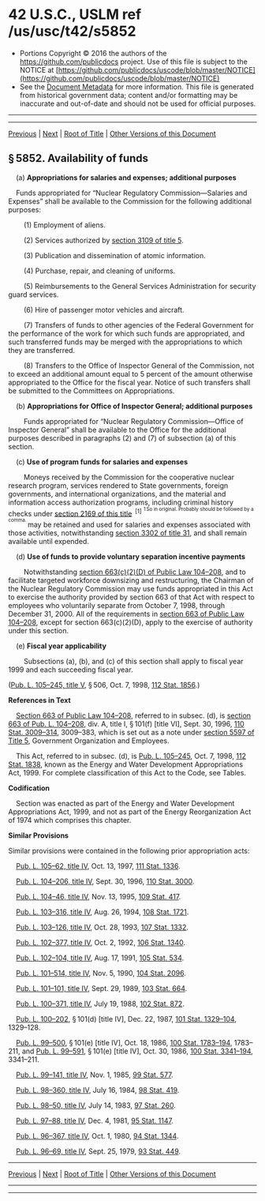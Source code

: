 ---
---

# 42 U.S.C., USLM ref /us/usc/t42/s5852

* Portions Copyright © 2016 the authors of the https://github.com/publicdocs project.
  Use of this file is subject to the NOTICE at [https://github.com/publicdocs/uscode/blob/master/NOTICE](https://github.com/publicdocs/uscode/blob/master/NOTICE)
* See the [Document Metadata](././../../../../..//README.md) for more information.
  This file is generated from historical government data; content and/or formatting may be inaccurate and out-of-date and should not be used for official purposes.

----------
----------

[Previous](./../../../../..//us/usc/t42/ch73/schII/m__us_usc_t42_s5851.md) | [Next](./../../../../..//us/usc/t42/ch73/schII/m__us_usc_t42_s5853.md) | [Root of Title](./../../../../../) | [Other Versions of this Document](https://publicdocs.github.io/go/links?ns=uslm&ref=%2Fus%2Fusc%2Ft42%2Fs5852)

## § 5852. Availability of funds

    (a) __Appropriations for salaries and expenses; additional purposes__ 

    Funds appropriated for “Nuclear Regulatory Commission—Salaries and Expenses” shall be available to the Commission for the following additional purposes:

        (1) Employment of aliens.

        (2) Services authorized by [section 3109 of title 5][/us/usc/t5/s3109].

        (3) Publication and dissemination of atomic information.

        (4) Purchase, repair, and cleaning of uniforms.

        (5) Reimbursements to the General Services Administration for security guard services.

        (6) Hire of passenger motor vehicles and aircraft.

        (7) Transfers of funds to other agencies of the Federal Government for the performance of the work for which such funds are appropriated, and such transferred funds may be merged with the appropriations to which they are transferred.

        (8) Transfers to the Office of Inspector General of the Commission, not to exceed an additional amount equal to 5 percent of the amount otherwise appropriated to the Office for the fiscal year. Notice of such transfers shall be submitted to the Committees on Appropriations.

    (b) __Appropriations for Office of Inspector General; additional purposes__ 

        Funds appropriated for “Nuclear Regulatory Commission—Office of Inspector General” shall be available to the Office for the additional purposes described in paragraphs (2) and (7) of subsection (a) of this section.

    (c) __Use of program funds for salaries and expenses__ 

        Moneys received by the Commission for the cooperative nuclear research program, services rendered to State governments, foreign governments, and international organizations, and the material and information access authorization programs, including criminal history checks under [section 2169 of this title][/us/usc/t42/s2169]  <sup>\[1\]</sup>  <sup><sup> 1 So in original. Probably should be followed by a comma. </sup></sup>  may be retained and used for salaries and expenses associated with those activities, notwithstanding [section 3302 of title 31][/us/usc/t31/s3302], and shall remain available until expended.

    (d) __Use of funds to provide voluntary separation incentive payments__ 

        Notwithstanding [section 663(c)(2)(D) of Public Law 104–208][/us/pl/104/208/s663/c/2/D], and to facilitate targeted workforce downsizing and restructuring, the Chairman of the Nuclear Regulatory Commission may use funds appropriated in this Act to exercise the authority provided by section 663 of that Act with respect to employees who voluntarily separate from October 7, 1998, through December 31, 2000. All of the requirements in [section 663 of Public Law 104–208][/us/pl/104/208/s663], except for section 663(c)(2)(D), apply to the exercise of authority under this section.

    (e) __Fiscal year applicability__ 

        Subsections (a), (b), and (c) of this section shall apply to fiscal year 1999 and each succeeding fiscal year.

([Pub. L. 105–245, title V][/us/pl/105/245/tV], § 506, Oct. 7, 1998, [112 Stat. 1856][/us/stat/112/1856].)

 __References in Text__ 

    [Section 663 of Public Law 104–208][/us/pl/104/208/s663], referred to in subsec. (d), is [section 663 of Pub. L. 104–208][/us/pl/104/208/s663], div. A, title I, § 101(f) \[title VI\], Sept. 30, 1996, [110 Stat. 3009–314][/us/stat/110/3009-314], 3009–383, which is set out as a note under [section 5597 of Title 5][/us/usc/t5/s5597], Government Organization and Employees.

    This Act, referred to in subsec. (d), is [Pub. L. 105–245][/us/pl/105/245], Oct. 7, 1998, [112 Stat. 1838][/us/stat/112/1838], known as the Energy and Water Development Appropriations Act, 1999. For complete classification of this Act to the Code, see Tables.

 __Codification__ 

    Section was enacted as part of the Energy and Water Development Appropriations Act, 1999, and not as part of the Energy Reorganization Act of 1974 which comprises this chapter.

 __Similar Provisions__ 

Similar provisions were contained in the following prior appropriation acts:

    [Pub. L. 105–62, title IV][/us/pl/105/62/tIV], Oct. 13, 1997, [111 Stat. 1336][/us/stat/111/1336].

    [Pub. L. 104–206, title IV][/us/pl/104/206/tIV], Sept. 30, 1996, [110 Stat. 3000][/us/stat/110/3000].

    [Pub. L. 104–46, title IV][/us/pl/104/46/tIV], Nov. 13, 1995, [109 Stat. 417][/us/stat/109/417].

    [Pub. L. 103–316, title IV][/us/pl/103/316/tIV], Aug. 26, 1994, [108 Stat. 1721][/us/stat/108/1721].

    [Pub. L. 103–126, title IV][/us/pl/103/126/tIV], Oct. 28, 1993, [107 Stat. 1332][/us/stat/107/1332].

    [Pub. L. 102–377, title IV][/us/pl/102/377/tIV], Oct. 2, 1992, [106 Stat. 1340][/us/stat/106/1340].

    [Pub. L. 102–104, title IV][/us/pl/102/104/tIV], Aug. 17, 1991, [105 Stat. 534][/us/stat/105/534].

    [Pub. L. 101–514, title IV][/us/pl/101/514/tIV], Nov. 5, 1990, [104 Stat. 2096][/us/stat/104/2096].

    [Pub. L. 101–101, title IV][/us/pl/101/101/tIV], Sept. 29, 1989, [103 Stat. 664][/us/stat/103/664].

    [Pub. L. 100–371, title IV][/us/pl/100/371/tIV], July 19, 1988, [102 Stat. 872][/us/stat/102/872].

    [Pub. L. 100–202][/us/pl/100/202], § 101(d) \[title IV\], Dec. 22, 1987, [101 Stat. 1329–104][/us/stat/101/1329-104], 1329–128.

    [Pub. L. 99–500][/us/pl/99/500], § 101(e) \[title IV\], Oct. 18, 1986, [100 Stat. 1783–194][/us/stat/100/1783-194], 1783–211, and [Pub. L. 99–591][/us/pl/99/591], § 101(e) \[title IV\], Oct. 30, 1986, [100 Stat. 3341–194][/us/stat/100/3341-194], 3341–211.

    [Pub. L. 99–141, title IV][/us/pl/99/141/tIV], Nov. 1, 1985, [99 Stat. 577][/us/stat/99/577].

    [Pub. L. 98–360, title IV][/us/pl/98/360/tIV], July 16, 1984, [98 Stat. 419][/us/stat/98/419].

    [Pub. L. 98–50, title IV][/us/pl/98/50/tIV], July 14, 1983, [97 Stat. 260][/us/stat/97/260].

    [Pub. L. 97–88, title IV][/us/pl/97/88/tIV], Dec. 4, 1981, [95 Stat. 1147][/us/stat/95/1147].

    [Pub. L. 96–367, title IV][/us/pl/96/367/tIV], Oct. 1, 1980, [94 Stat. 1344][/us/stat/94/1344].

    [Pub. L. 96–69, title IV][/us/pl/96/69/tIV], Sept. 25, 1979, [93 Stat. 449][/us/stat/93/449].

----------

[Previous](./../../../../..//us/usc/t42/ch73/schII/m__us_usc_t42_s5851.md) | [Next](./../../../../..//us/usc/t42/ch73/schII/m__us_usc_t42_s5853.md) | [Root of Title](./../../../../../) | [Other Versions of this Document](https://publicdocs.github.io/go/links?ns=uslm&ref=%2Fus%2Fusc%2Ft42%2Fs5852)

----------
----------

[/us/usc/t5/s3109]: https://publicdocs.github.io/go/links?ns=uslm&ref=%2Fus%2Fusc%2Ft5%2Fs3109
[/us/usc/t42/s2169]: https://publicdocs.github.io/go/links?ns=uslm&ref=%2Fus%2Fusc%2Ft42%2Fs2169
[/us/usc/t31/s3302]: https://publicdocs.github.io/go/links?ns=uslm&ref=%2Fus%2Fusc%2Ft31%2Fs3302
[/us/pl/104/208/s663/c/2/D]: https://publicdocs.github.io/go/links?ns=uslm&ref=%2Fus%2Fpl%2F104%2F208%2Fs663%2Fc%2F2%2FD
[/us/pl/104/208/s663]: https://publicdocs.github.io/go/links?ns=uslm&ref=%2Fus%2Fpl%2F104%2F208%2Fs663
[/us/pl/105/245/tV]: https://publicdocs.github.io/go/links?ns=uslm&ref=%2Fus%2Fpl%2F105%2F245%2FtV
[/us/stat/112/1856]: https://publicdocs.github.io/go/links?ns=uslm&ref=%2Fus%2Fstat%2F112%2F1856
[/us/pl/104/208/s663]: https://publicdocs.github.io/go/links?ns=uslm&ref=%2Fus%2Fpl%2F104%2F208%2Fs663
[/us/pl/104/208/s663]: https://publicdocs.github.io/go/links?ns=uslm&ref=%2Fus%2Fpl%2F104%2F208%2Fs663
[/us/stat/110/3009-314]: https://publicdocs.github.io/go/links?ns=uslm&ref=%2Fus%2Fstat%2F110%2F3009-314
[/us/usc/t5/s5597]: https://publicdocs.github.io/go/links?ns=uslm&ref=%2Fus%2Fusc%2Ft5%2Fs5597
[/us/pl/105/245]: https://publicdocs.github.io/go/links?ns=uslm&ref=%2Fus%2Fpl%2F105%2F245
[/us/stat/112/1838]: https://publicdocs.github.io/go/links?ns=uslm&ref=%2Fus%2Fstat%2F112%2F1838
[/us/pl/105/62/tIV]: https://publicdocs.github.io/go/links?ns=uslm&ref=%2Fus%2Fpl%2F105%2F62%2FtIV
[/us/stat/111/1336]: https://publicdocs.github.io/go/links?ns=uslm&ref=%2Fus%2Fstat%2F111%2F1336
[/us/pl/104/206/tIV]: https://publicdocs.github.io/go/links?ns=uslm&ref=%2Fus%2Fpl%2F104%2F206%2FtIV
[/us/stat/110/3000]: https://publicdocs.github.io/go/links?ns=uslm&ref=%2Fus%2Fstat%2F110%2F3000
[/us/pl/104/46/tIV]: https://publicdocs.github.io/go/links?ns=uslm&ref=%2Fus%2Fpl%2F104%2F46%2FtIV
[/us/stat/109/417]: https://publicdocs.github.io/go/links?ns=uslm&ref=%2Fus%2Fstat%2F109%2F417
[/us/pl/103/316/tIV]: https://publicdocs.github.io/go/links?ns=uslm&ref=%2Fus%2Fpl%2F103%2F316%2FtIV
[/us/stat/108/1721]: https://publicdocs.github.io/go/links?ns=uslm&ref=%2Fus%2Fstat%2F108%2F1721
[/us/pl/103/126/tIV]: https://publicdocs.github.io/go/links?ns=uslm&ref=%2Fus%2Fpl%2F103%2F126%2FtIV
[/us/stat/107/1332]: https://publicdocs.github.io/go/links?ns=uslm&ref=%2Fus%2Fstat%2F107%2F1332
[/us/pl/102/377/tIV]: https://publicdocs.github.io/go/links?ns=uslm&ref=%2Fus%2Fpl%2F102%2F377%2FtIV
[/us/stat/106/1340]: https://publicdocs.github.io/go/links?ns=uslm&ref=%2Fus%2Fstat%2F106%2F1340
[/us/pl/102/104/tIV]: https://publicdocs.github.io/go/links?ns=uslm&ref=%2Fus%2Fpl%2F102%2F104%2FtIV
[/us/stat/105/534]: https://publicdocs.github.io/go/links?ns=uslm&ref=%2Fus%2Fstat%2F105%2F534
[/us/pl/101/514/tIV]: https://publicdocs.github.io/go/links?ns=uslm&ref=%2Fus%2Fpl%2F101%2F514%2FtIV
[/us/stat/104/2096]: https://publicdocs.github.io/go/links?ns=uslm&ref=%2Fus%2Fstat%2F104%2F2096
[/us/pl/101/101/tIV]: https://publicdocs.github.io/go/links?ns=uslm&ref=%2Fus%2Fpl%2F101%2F101%2FtIV
[/us/stat/103/664]: https://publicdocs.github.io/go/links?ns=uslm&ref=%2Fus%2Fstat%2F103%2F664
[/us/pl/100/371/tIV]: https://publicdocs.github.io/go/links?ns=uslm&ref=%2Fus%2Fpl%2F100%2F371%2FtIV
[/us/stat/102/872]: https://publicdocs.github.io/go/links?ns=uslm&ref=%2Fus%2Fstat%2F102%2F872
[/us/pl/100/202]: https://publicdocs.github.io/go/links?ns=uslm&ref=%2Fus%2Fpl%2F100%2F202
[/us/stat/101/1329-104]: https://publicdocs.github.io/go/links?ns=uslm&ref=%2Fus%2Fstat%2F101%2F1329-104
[/us/pl/99/500]: https://publicdocs.github.io/go/links?ns=uslm&ref=%2Fus%2Fpl%2F99%2F500
[/us/stat/100/1783-194]: https://publicdocs.github.io/go/links?ns=uslm&ref=%2Fus%2Fstat%2F100%2F1783-194
[/us/pl/99/591]: https://publicdocs.github.io/go/links?ns=uslm&ref=%2Fus%2Fpl%2F99%2F591
[/us/stat/100/3341-194]: https://publicdocs.github.io/go/links?ns=uslm&ref=%2Fus%2Fstat%2F100%2F3341-194
[/us/pl/99/141/tIV]: https://publicdocs.github.io/go/links?ns=uslm&ref=%2Fus%2Fpl%2F99%2F141%2FtIV
[/us/stat/99/577]: https://publicdocs.github.io/go/links?ns=uslm&ref=%2Fus%2Fstat%2F99%2F577
[/us/pl/98/360/tIV]: https://publicdocs.github.io/go/links?ns=uslm&ref=%2Fus%2Fpl%2F98%2F360%2FtIV
[/us/stat/98/419]: https://publicdocs.github.io/go/links?ns=uslm&ref=%2Fus%2Fstat%2F98%2F419
[/us/pl/98/50/tIV]: https://publicdocs.github.io/go/links?ns=uslm&ref=%2Fus%2Fpl%2F98%2F50%2FtIV
[/us/stat/97/260]: https://publicdocs.github.io/go/links?ns=uslm&ref=%2Fus%2Fstat%2F97%2F260
[/us/pl/97/88/tIV]: https://publicdocs.github.io/go/links?ns=uslm&ref=%2Fus%2Fpl%2F97%2F88%2FtIV
[/us/stat/95/1147]: https://publicdocs.github.io/go/links?ns=uslm&ref=%2Fus%2Fstat%2F95%2F1147
[/us/pl/96/367/tIV]: https://publicdocs.github.io/go/links?ns=uslm&ref=%2Fus%2Fpl%2F96%2F367%2FtIV
[/us/stat/94/1344]: https://publicdocs.github.io/go/links?ns=uslm&ref=%2Fus%2Fstat%2F94%2F1344
[/us/pl/96/69/tIV]: https://publicdocs.github.io/go/links?ns=uslm&ref=%2Fus%2Fpl%2F96%2F69%2FtIV
[/us/stat/93/449]: https://publicdocs.github.io/go/links?ns=uslm&ref=%2Fus%2Fstat%2F93%2F449


